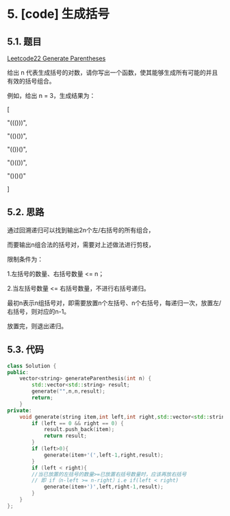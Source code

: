 # 5. [code] 生成括号

## 5.1. 题目

[Leetcode22 Generate Parentheses](https://leetcode-cn.com/problems/generate-parentheses)

给出 n 代表生成括号的对数，请你写出一个函数，使其能够生成所有可能的并且有效的括号组合。

例如，给出 n = 3，生成结果为：

[

  "((()))",

  "(()())",

  "(())()",

  "()(())",

  "()()()"

]

## 5.2. 思路

通过回溯递归可以找到输出2n个左/右括号的所有组合，

而要输出n组合法的括号对，需要对上述做法进行剪枝，

限制条件为：

1.左括号的数量、右括号数量 <= n；

2.当左括号数量 <= 右括号数量，不进行右括号递归。

最初n表示n组括号对，即需要放置n个左括号、n个右括号，每递归一次，放置左/右括号，则对应的n-1。

放置完，则退出递归。

## 5.3. 代码

```c++
class Solution {
public:
    vector<string> generateParenthesis(int n) {
        std::vector<std::string> result;
        generate("",n,n,result);
        return;
    }
private:
    void generate(string item,int left,int right,std::vector<std::string> &result){
        if (left == 0 && right == 0) {
            result.push_back(item);
            return result;
        }
        if (left>0){
            generate(item+'(',left-1,right,result);
        }
        if (left < right){ 
        //当已放置的左括号的数量>=已放置右括号数量时，应该再放右括号
        // 即 if（n-left >= n-right）i.e if(left < right)
            generate(item+')',left,right-1,result);
        }
    }
};
```